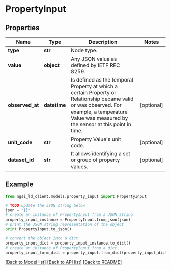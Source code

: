 # PropertyInput


## Properties
Name | Type | Description | Notes
------------ | ------------- | ------------- | -------------
**type** | **str** | Node type.  | 
**value** | **object** | Any JSON value as defined by IETF RFC 8259. | 
**observed_at** | **datetime** | Is defined as the temporal Property at which a certain Property or Relationship became valid or was observed. For example, a temperature Value was measured by the sensor at this point in time.  | [optional] 
**unit_code** | **str** | Property Value&#39;s unit code.  | [optional] 
**dataset_id** | **str** | It allows identifying a set or group of property values.  | [optional] 

## Example

```python
from ngsi_ld_client.models.property_input import PropertyInput

# TODO update the JSON string below
json = "{}"
# create an instance of PropertyInput from a JSON string
property_input_instance = PropertyInput.from_json(json)
# print the JSON string representation of the object
print PropertyInput.to_json()

# convert the object into a dict
property_input_dict = property_input_instance.to_dict()
# create an instance of PropertyInput from a dict
property_input_form_dict = property_input.from_dict(property_input_dict)
```
[[Back to Model list]](../README.md#documentation-for-models) [[Back to API list]](../README.md#documentation-for-api-endpoints) [[Back to README]](../README.md)


